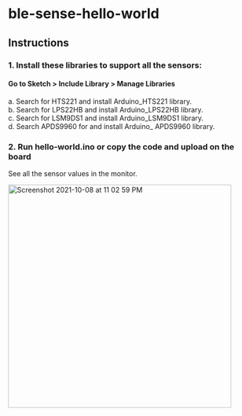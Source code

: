 # ble-sense-hello-world

## Instructions

### 1. Install these libraries to support all the sensors:
#### Go to Sketch > Include Library > Manage Libraries
  a. Search for HTS221 and install Arduino_HTS221 library.  
  b. Search for LPS22HB and install Arduino_LPS22HB library.   
  c. Search for LSM9DS1 and install Arduino_LSM9DS1 library.    
  d. Search APDS9960 for and install Arduino_ APDS9960 library.  


### 2. Run hello-world.ino or copy the code and upload on the board

See all the sensor values in the monitor.

<img width="454" alt="Screenshot 2021-10-08 at 11 02 59 PM" src="https://user-images.githubusercontent.com/11044960/136598933-ab9dfd08-c9ff-43a3-84a5-726f93a19b10.png">


